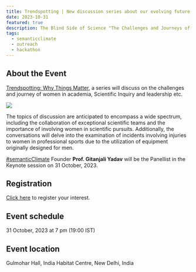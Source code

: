 ```yaml
---
title: Trendspotting | New discussion series about our evolving future at India Habitat Centre 
date: 2023-10-31
featured: true
description: The Blind Side of Science "The Challenges and Journeys of Women in Academia and Scientific Inquiry"
tags:
  - semanticclimate
  - outreach
  - hackathon
---
```

## About the Event

[Trendspotting: Why Things Matter](https://thehearthadvisors.com/trendspotting/), a series will discuss on the challenges and journey of women in academia, Scientific Inquiry and leadership etc. 

<img src = "/p/static/img/trendspotting_banner.png">

The topics of discussion are anticipated to encompass a wide spectrum, including the collaboration of exceptional scientific teams and the importance of involving women in scientific pursuits. Additionally, the conversations will delve into the examination of incidents involving injuries to women in professional sports due to the utilization of equipment originally designed for men.

[#semanticClimate](https://semanticclimate.org/p/en/) Founder **Prof. Gitanjali Yadav** will be the Panellist in the Keynote session on 31 October, 2023.

## Registration
[Click here](https://forms.zohopublic.com/shashank6/form/Trendspotting31October2023/formperma/Kk0otDkimsJuZh1sufmcFARuXYFoqUHt1MleOBt0EeU) to register your interest.

## Event schedule
31 October, 2023 at 7 pm (19:00 IST)

## Event location
Gulmohar Hall, India Habitat Centre, New Delhi, India
